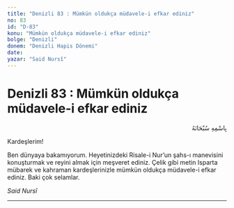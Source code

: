 ```yaml
---
title: "Denizli 83 : Mümkün oldukça müdavele-i efkar ediniz"
no: 83
id: "D-83"
konu: "Mümkün oldukça müdavele-i efkar ediniz"
bolge: "Denizli"
donem: "Denizli Hapis Dönemi"
date: 
yazar: "Said Nursî"
---
```


# Denizli 83 : Mümkün oldukça müdavele-i efkar ediniz

<p class="arabic" dir="rtl" title="Meal: “Her türlü noksan sıfatlardan yüce olan Allah’ın adıyla.”">بِاسْمِهِ سُبْحَانَهُ</p>

Kardeşlerim!

Ben dünyaya bakamıyorum. Heyetinizdeki Risale-i Nur’un şahs-ı manevisini konuşturmak ve reyini almak için meşveret ediniz. Çelik gibi metin Isparta mübarek ve kahraman kardeşlerinizle mümkün oldukça müdavele-i efkar ediniz. Baki çok selamlar.

*Said Nursî*

***
